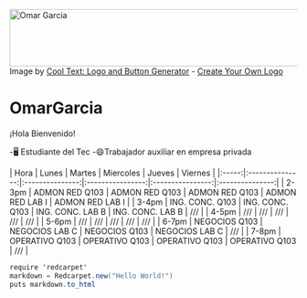 <a href="https://cooltext.com"><img src="https://images.cooltext.com/5643130.png" width="1032" height="100" alt="Omar Garcia" /></a>
<br />Image by <a href="https://cooltext.com">Cool Text: Logo and Button Generator</a> - <a href="https://cooltext.com/Edit-Logo?LogoID=4293262276">Create Your Own Logo</a>


# OmarGarcia
¡Hola Bienvenido!

-🖥 Estudiante del Tec
-😄Trabajador auxiliar en empresa privada

﻿| Hora  | Lunes           | Martes          | Miercoles        | Jueves           | Viernes         |
|:-----:|:---------------:|:---------------:|:----------------:|:----------------:|:---------------:|
| 2-3pm | ADMON RED Q103  | ADMON RED Q103  | ADMON RED Q103   | ADMON RED LAB I  | ADMON RED LAB I |
| 3-4pm | ING. CONC. Q103 | ING. CONC. Q103 | ING. CONC. LAB B | ING. CONC. LAB B |       ///       |
| 4-5pm |       ///       |       ///       |       ///        |       ///        |       ///       |
| 5-6pm |       ///       |       ///       |       ///        |       ///        |       ///       |
| 6-7pm | NEGOCIOS Q103   | NEGOCIOS LAB C  | NEGOCIOS Q103    | NEGOCIOS LAB C   |       ///       |
| 7-8pm | OPERATIVO Q103  | OPERATIVO Q103  | OPERATIVO Q103   | OPERATIVO Q103   |       ///       |


```C#
require 'redcarpet'
markdown = Redcarpet.new("Hello World!")
puts markdown.to_html
```
